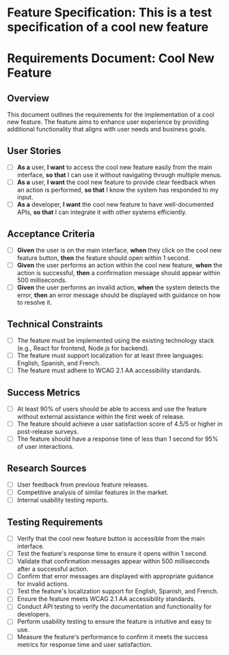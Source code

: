 # Feature Specification: This is a test specification of a cool new feature

# Requirements Document: Cool New Feature

## Overview
This document outlines the requirements for the implementation of a cool new feature. The feature aims to enhance user experience by providing additional functionality that aligns with user needs and business goals.

## User Stories
- [ ] **As a** user, **I want** to access the cool new feature easily from the main interface, **so that** I can use it without navigating through multiple menus.
- [ ] **As a** user, **I want** the cool new feature to provide clear feedback when an action is performed, **so that** I know the system has responded to my input.
- [ ] **As a** developer, **I want** the cool new feature to have well-documented APIs, **so that** I can integrate it with other systems efficiently.

## Acceptance Criteria
- [ ] **Given** the user is on the main interface, **when** they click on the cool new feature button, **then** the feature should open within 1 second.
- [ ] **Given** the user performs an action within the cool new feature, **when** the action is successful, **then** a confirmation message should appear within 500 milliseconds.
- [ ] **Given** the user performs an invalid action, **when** the system detects the error, **then** an error message should be displayed with guidance on how to resolve it.

## Technical Constraints
- [ ] The feature must be implemented using the existing technology stack (e.g., React for frontend, Node.js for backend).
- [ ] The feature must support localization for at least three languages: English, Spanish, and French.
- [ ] The feature must adhere to WCAG 2.1 AA accessibility standards.

## Success Metrics
- [ ] At least 90% of users should be able to access and use the feature without external assistance within the first week of release.
- [ ] The feature should achieve a user satisfaction score of 4.5/5 or higher in post-release surveys.
- [ ] The feature should have a response time of less than 1 second for 95% of user interactions.

## Research Sources
- [ ] User feedback from previous feature releases.
- [ ] Competitive analysis of similar features in the market.
- [ ] Internal usability testing reports.

## Testing Requirements
- [ ] Verify that the cool new feature button is accessible from the main interface.
- [ ] Test the feature's response time to ensure it opens within 1 second.
- [ ] Validate that confirmation messages appear within 500 milliseconds after a successful action.
- [ ] Confirm that error messages are displayed with appropriate guidance for invalid actions.
- [ ] Test the feature's localization support for English, Spanish, and French.
- [ ] Ensure the feature meets WCAG 2.1 AA accessibility standards.
- [ ] Conduct API testing to verify the documentation and functionality for developers.
- [ ] Perform usability testing to ensure the feature is intuitive and easy to use.
- [ ] Measure the feature's performance to confirm it meets the success metrics for response time and user satisfaction.
